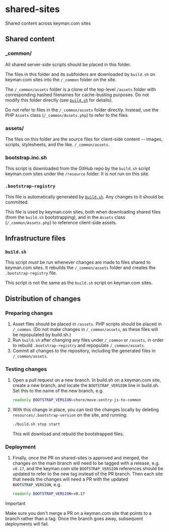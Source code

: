 # shared-sites

Shared content across keyman.com sites

## Shared content

### _common/

All shared server-side scripts should be placed in this folder.

The files in this folder and its subfolders are downloaded by `build.sh` on
keyman.com sites into the `/_common` folder on the site.

The `/_common/assets` folder is a clone of the top-level `/assets` folder with
corresponding hashed filenames for cache-busting purposes. Do not modify this
folder directly (see [`build.sh`](#buildsh) for details).

Do not refer to files in the `/_common/assets` folder directly. Instead, use the
PHP `Assets` class (`/_common/Assets.php`) to refer to the files.

### assets/

The files on this folder are the source files for client-side content -- images,
scripts, stylesheets, and the like. `/_common/assets`.

### bootstrap.inc.sh

This script is downloaded from the GitHub repo by the `build.sh` script
keyman.com sites under the `/resource` folder. It is not run on this site.

### `.bootstrap-registry`

This file is automatically generated by [`build.sh`](#buildsh). Any changes to
it should be committed.

This file is used by keyman.com sites, both when downloading shared files (from
the `build.sh` bootstrapping), and in the `Assets` class (`/_common/Assets.php`)
to reference client-side assets.

## Infrastructure files

### `build.sh`

This script _must_ be run whenever changes are made to files shared to
keyman.com sites. It rebuilds the `/_common/assets` folder and creates the
`.bootstrap-registry` file.

This script is not the same as the `build.sh` script on keyman.com sites.

## Distribution of changes

### Preparing changes

1. Asset files should be placed in `/assets`. PHP scripts should be placed in
   `/_common`. (Do not make changes in `/_common/assets`, as these files will be
   repopulated by build.sh.)
2. Run `build.sh` after changing any files under `/_common` or `/assets`, in
   order to rebuild `.bootstrap-registry` and repopulate `/_common/assets`.
3. Commit all changes to the repository, including the generated files in
   `/_common/assets`.

### Testing changes

1. Open a pull request on a new branch. In build.sh on a keyman.com site, create
   a new branch, and locate the `BOOTSTRAP_VERSION` line in build.sh. Set this
   to the name of the new branch, e.g.

   ```sh
   readonly BOOTSTRAP_VERSION=chore/move-sentry-js-to-common
   ```

2. With this change in place, you can test the changes locally by deleting
   `resources/.bootstrap-version` on the site, and running:

   ```sh
   ./build.sh stop start
   ```

   This will download and rebuild the bootstrapped files.

### Deployment

1. Finally, once the PR on shared-sites is approved and merged, the changes on
   the main branch will need to be tagged with a release, e.g. `v0.17`, and the
   keyman.com site `BOOTSTRAP_VERSION` references should be updated to refer to
   the new tag instead of the PR branch. Then each site that needs the changes
   will need a PR with the updated `BOOTSTRAP_VERSION`, e.g.

   ```sh
   readonly BOOTSTRAP_VERSION=v0.17
   ```

> [!IMPORTANT]
> Make sure you don't merge a PR on a keyman.com site that points
> to a branch rather than a tag. Once the branch goes away, subsequent
> deployments will fail.
